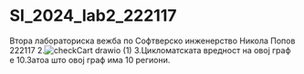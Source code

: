 # SI_2024_lab2_222117
Втора лабораториска вежба по Софтверско инженерство
Никола Попов 222117
2.![checkCart drawio (1)](https://github.com/nikolapopov7/SI_2024_lab2_222117/assets/166915411/49c32712-16d1-4f5b-a6c3-cf3248695621)
3.Цикломатската вредност на овој граф е 10.Затоа што овој граф има 10 региони.
